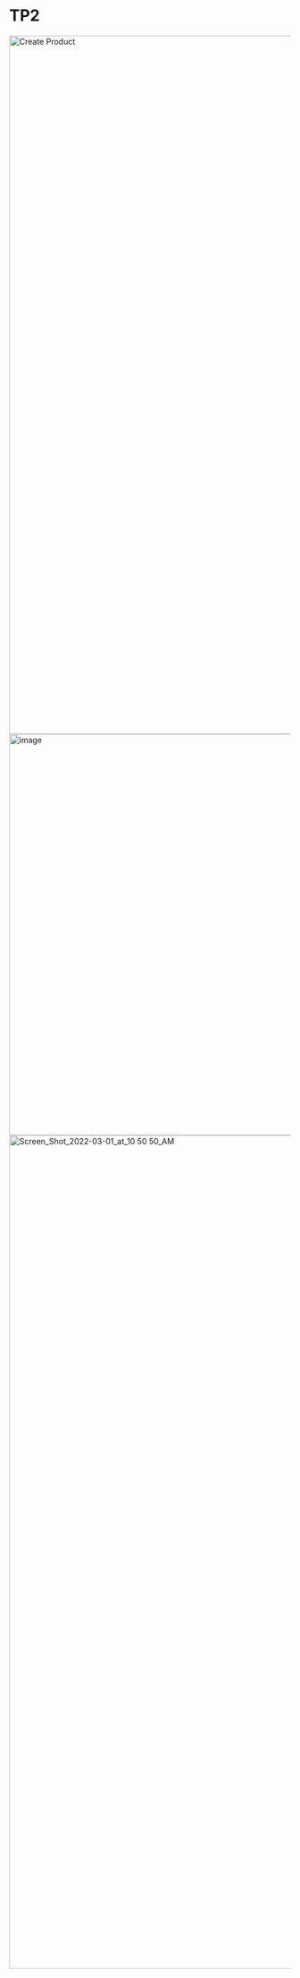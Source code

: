 # TP2

<img width="1248" alt="Create Product" src="https://user-images.githubusercontent.com/47190894/153027532-44937aab-60fd-40cd-a5ab-035c7b586942.png">


<img width="717" alt="image" src="https://user-images.githubusercontent.com/47373969/155181785-8c8ddf52-3c8f-407e-9d6b-a208ce549f70.png">


<img width="1489" alt="Screen_Shot_2022-03-01_at_10 50 50_AM" src="https://user-images.githubusercontent.com/47190894/156201822-f7d67b26-e948-480a-a4f8-f4fa9a79b708.png">

